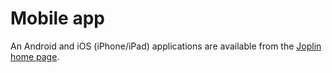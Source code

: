 # Mobile app

An Android and iOS (iPhone/iPad) applications are available from the [Joplin home page](https://joplinapp.org).